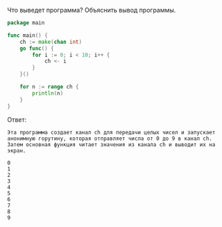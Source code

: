 Что выведет программа? Объяснить вывод программы.

```go
package main

func main() {
	ch := make(chan int)
	go func() {
		for i := 0; i < 10; i++ {
			ch <- i
		}
	}()

	for n := range ch {
		println(n)
	}
}
```

Ответ:
```
Эта программа создает канал ch для передачи целых чисел и запускает
анонимную горутину, которая отправляет числа от 0 до 9 в канал ch. 
Затем основная функция читает значения из канала ch и выводит их на экран.

0
1
2
3
4
5
6
7
8
9
```